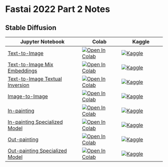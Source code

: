 # Fastai 2022 Part 2 Notes



## Stable Diffusion


| Jupyter Notebook                                             | Colab                                                        | &nbsp;&nbsp;&nbsp;&nbsp;&nbsp;&nbsp;&nbsp;&nbsp;Kaggle&nbsp;&nbsp;&nbsp;&nbsp;&nbsp;&nbsp;&nbsp;&nbsp; |
| ------------------------------------------------------------ | ------------------------------------------------------------ | ------------------------------------------------------------ |
| [Text-to-Image](https://github.com/cj-mills/fastai-2022p2-notes/blob/main/notebooks/stable-diffusion-text2img-cfg-rescaling.ipynb) | [![Open In Colab](https://colab.research.google.com/assets/colab-badge.svg)](https://colab.research.google.com/github/cj-mills/fastai-2022p2-notes/blob/main/notebooks/stable-diffusion-text2img-cfg-rescaling.ipynb) | [![Kaggle](https://kaggle.com/static/images/open-in-kaggle.svg)](https://kaggle.com/kernels/welcome?src=https://github.com/cj-mills/fastai-2022p2-notes/blob/main/notebooks/stable-diffusion-text2img-cfg-rescaling.ipynb) |
| [Text-to-Image Mix Embeddings](https://github.com/cj-mills/fastai-2022p2-notes/blob/main/notebooks/stable-diffusion-text2img-mix-embeddings.ipynb) | [![Open In Colab](https://colab.research.google.com/assets/colab-badge.svg)](https://colab.research.google.com/github/cj-mills/fastai-2022p2-notes/blob/main/notebooks/stable-diffusion-text2img-mix-embeddings.ipynb) | [![Kaggle](https://kaggle.com/static/images/open-in-kaggle.svg)](https://kaggle.com/kernels/welcome?src=https://github.com/cj-mills/fastai-2022p2-notes/blob/main/notebooks/stable-diffusion-text2img-mix-embeddings.ipynb) |
| [Text-to-Image Textual Inversion](https://github.com/cj-mills/fastai-2022p2-notes/blob/main/notebooks/stable-diffusion-text2img-textual-inversion-inference.ipynb) | [![Open In Colab](https://colab.research.google.com/assets/colab-badge.svg)](https://colab.research.google.com/github/cj-mills/fastai-2022p2-notes/blob/main/notebooks/stable-diffusion-text2img-textual-inversion-inference.ipynb) | [![Kaggle](https://kaggle.com/static/images/open-in-kaggle.svg)](https://kaggle.com/kernels/welcome?src=https://github.com/cj-mills/fastai-2022p2-notes/blob/main/notebooks/stable-diffusion-text2img-textual-inversion-inference.ipynb) |
| [Image-to-Image](https://github.com/cj-mills/fastai-2022p2-notes/blob/main/notebooks/stable-diffusion-img2img-cfg-rescaling.ipynb) | [![Open In Colab](https://colab.research.google.com/assets/colab-badge.svg)](https://colab.research.google.com/github/cj-mills/fastai-2022p2-notes/blob/main/notebooks/stable-diffusion-img2img-cfg-rescaling.ipynb) | [![Kaggle](https://kaggle.com/static/images/open-in-kaggle.svg)](https://kaggle.com/kernels/welcome?src=https://github.com/cj-mills/fastai-2022p2-notes/blob/main/notebooks/stable-diffusion-img2img-cfg-rescaling.ipynb) |
| [In-painting](https://github.com/cj-mills/fastai-2022p2-notes/blob/main/notebooks/stable-diffusion-inpainting-cfg-rescaling.ipynb) | [![Open In Colab](https://colab.research.google.com/assets/colab-badge.svg)](https://colab.research.google.com/github/cj-mills/fastai-2022p2-notes/blob/main/notebooks/stable-diffusion-inpainting-cfg-rescaling.ipynb) | [![Kaggle](https://kaggle.com/static/images/open-in-kaggle.svg)](https://kaggle.com/kernels/welcome?src=https://github.com/cj-mills/fastai-2022p2-notes/blob/main/notebooks/stable-diffusion-inpainting-cfg-rescaling.ipynb) |
| [In-painting Specialized Model](https://github.com/cj-mills/fastai-2022p2-notes/blob/main/notebooks/stable-diffusion-inpainting-specialized-model.ipynb) | [![Open In Colab](https://colab.research.google.com/assets/colab-badge.svg)](https://colab.research.google.com/github/cj-mills/fastai-2022p2-notes/blob/main/notebooks/stable-diffusion-inpainting-specialized-model.ipynb) | [![Kaggle](https://kaggle.com/static/images/open-in-kaggle.svg)](https://kaggle.com/kernels/welcome?src=https://github.com/cj-mills/fastai-2022p2-notes/blob/main/notebooks/stable-diffusion-inpainting-specialized-model.ipynb) |
| [Out-painting](https://github.com/cj-mills/fastai-2022p2-notes/blob/main/notebooks/stable-diffusion-outpainting-cfg-rescaling.ipynb) | [![Open In Colab](https://colab.research.google.com/assets/colab-badge.svg)](https://colab.research.google.com/github/cj-mills/fastai-2022p2-notes/blob/main/notebooks/stable-diffusion-outpainting-cfg-rescaling.ipynb) | [![Kaggle](https://kaggle.com/static/images/open-in-kaggle.svg)](https://kaggle.com/kernels/welcome?src=https://github.com/cj-mills/fastai-2022p2-notes/blob/main/notebooks/stable-diffusion-outpainting-cfg-rescaling.ipynb) |
| [Out-painting Specialized Model](https://github.com/cj-mills/fastai-2022p2-notes/blob/main/notebooks/stable-diffusion-outpainting-specialized-model.ipynb) | [![Open In Colab](https://colab.research.google.com/assets/colab-badge.svg)](https://colab.research.google.com/github/cj-mills/fastai-2022p2-notes/blob/main/notebooks/stable-diffusion-outpainting-specialized-model.ipynb) | [![Kaggle](https://kaggle.com/static/images/open-in-kaggle.svg)](https://kaggle.com/kernels/welcome?src=https://github.com/cj-mills/fastai-2022p2-notes/blob/main/notebooks/stable-diffusion-outpainting-specialized-model.ipynb) |









